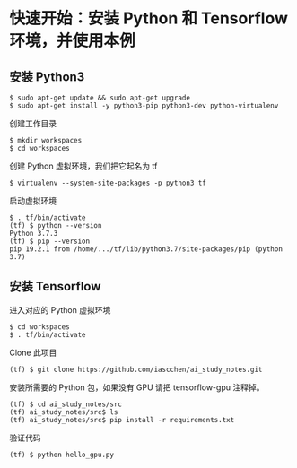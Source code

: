 # 快速开始：安装 Python 和 Tensorflow 环境，并使用本例

## 安装 Python3

    $ sudo apt-get update && sudo apt-get upgrade
    $ sudo apt-get install -y python3-pip python3-dev python-virtualenv 

创建工作目录

    $ mkdir workspaces
    $ cd workspaces
    
创建 Python 虚拟环境，我们把它起名为 tf

    $ virtualenv --system-site-packages -p python3 tf

启动虚拟环境

    $ . tf/bin/activate
    (tf) $ python --version
    Python 3.7.3
    (tf) $ pip --version
    pip 19.2.1 from /home/.../tf/lib/python3.7/site-packages/pip (python 3.7)
    
## 安装 Tensorflow

进入对应的 Python 虚拟环境

    $ cd workspaces
    $ . tf/bin/activate

Clone 此项目

    (tf) $ git clone https://github.com/iascchen/ai_study_notes.git
    
安装所需要的 Python 包，如果没有 GPU 请把 tensorflow-gpu 注释掉。
    
    (tf) $ cd ai_study_notes/src
    (tf) ai_study_notes/src$ ls
    (tf) ai_study_notes/src$ pip install -r requirements.txt
    
验证代码

    (tf) $ python hello_gpu.py

